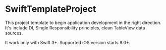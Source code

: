 # SwiftTemplateProject
This project template to begin application development in the right direction. It's include DI, Single Responsibility principles, clean TableView data sources.

It work only with Swift 3+. Supported iOS version starts 8.0+.
